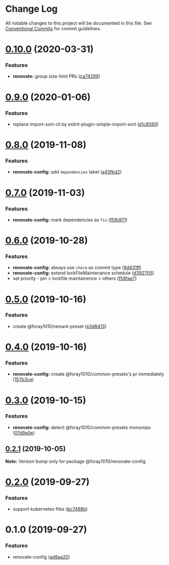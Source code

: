 # Change Log

All notable changes to this project will be documented in this file.
See [Conventional Commits](https://conventionalcommits.org) for commit guidelines.

# [0.10.0](https://github.com/foray1010/common-presets/compare/@foray1010/renovate-config@0.9.0...@foray1010/renovate-config@0.10.0) (2020-03-31)

### Features

- **renovate:** group size-limit PRs ([ca74299](https://github.com/foray1010/common-presets/commit/ca742996b3fc177b865455bd9f9a1624415182a1))

# [0.9.0](https://github.com/foray1010/common-presets/compare/@foray1010/renovate-config@0.8.0...@foray1010/renovate-config@0.9.0) (2020-01-06)

### Features

- replace import-sort-cli by eslint-plugin-simple-import-sort ([d1c8580](https://github.com/foray1010/common-presets/commit/d1c858043bc0376442daf72551d4ea60cda1a6b5))

# [0.8.0](https://github.com/foray1010/common-presets/compare/@foray1010/renovate-config@0.7.0...@foray1010/renovate-config@0.8.0) (2019-11-08)

### Features

- **renovate-config:** add `dependencies` label ([a43fbd2](https://github.com/foray1010/common-presets/commit/a43fbd2817b994db9ebb48f684d34da3cec671c7))

# [0.7.0](https://github.com/foray1010/common-presets/compare/@foray1010/renovate-config@0.6.0...@foray1010/renovate-config@0.7.0) (2019-11-03)

### Features

- **renovate-config:** mark dependencies as `fix` ([f5fb971](https://github.com/foray1010/common-presets/commit/f5fb97183483ff957e9354926e448e76d4b76c9c))

# [0.6.0](https://github.com/foray1010/common-presets/compare/@foray1010/renovate-config@0.5.0...@foray1010/renovate-config@0.6.0) (2019-10-28)

### Features

- **renovate-config:** always use `chore` as commit type ([9d431ff](https://github.com/foray1010/common-presets/commit/9d431ff7c5663a03e0eae880782891bbab7c0d22))
- **renovate-config:** extend lockFileMaintenance schedule ([d392705](https://github.com/foray1010/common-presets/commit/d3927056b3e35954ce0f1abcb143ac3decea3263))
- set priority - pin > lockfile maintainence > others ([f58fae7](https://github.com/foray1010/common-presets/commit/f58fae73270c3cffd64e845d5d3578fdfe0920ff))

# [0.5.0](https://github.com/foray1010/common-presets/compare/@foray1010/renovate-config@0.4.0...@foray1010/renovate-config@0.5.0) (2019-10-16)

### Features

- create @foray1010/remark-preset ([e3d8413](https://github.com/foray1010/common-presets/commit/e3d8413133278ed93f5415aa45103bd777f6afca))

# [0.4.0](https://github.com/foray1010/common-presets/compare/@foray1010/renovate-config@0.3.0...@foray1010/renovate-config@0.4.0) (2019-10-16)

### Features

- **renovate-config:** create @foray1010/common-presets's pr immediately ([157b3ce](https://github.com/foray1010/common-presets/commit/157b3cede55175d973353e079aad36d77bc63395))

# [0.3.0](https://github.com/foray1010/common-presets/compare/@foray1010/renovate-config@0.2.1...@foray1010/renovate-config@0.3.0) (2019-10-15)

### Features

- **renovate-config:** detect @foray1010/common-presets monorepo ([07d9a0e](https://github.com/foray1010/common-presets/commit/07d9a0e01beba2b4a0bec5ce8a0c0199f13aab8f))

## [0.2.1](https://github.com/foray1010/common-presets/compare/@foray1010/renovate-config@0.2.0...@foray1010/renovate-config@0.2.1) (2019-10-05)

**Note:** Version bump only for package @foray1010/renovate-config

# [0.2.0](https://github.com/foray1010/common-presets/compare/@foray1010/renovate-config@0.1.0...@foray1010/renovate-config@0.2.0) (2019-09-27)

### Features

- support kubernetes files ([bc7488b](https://github.com/foray1010/common-presets/commit/bc7488b))

# 0.1.0 (2019-09-27)

### Features

- renovate-config ([ad8aa20](https://github.com/foray1010/common-presets/commit/ad8aa20))
